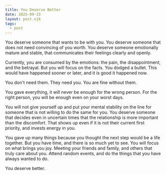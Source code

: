 ```yaml
---
title: You Deserve Better
date: 2025-09-15
layout: post.njk
tags:
  - post
---
```


You deserve someone that wants to be with you.
You deserve someone that does not need convincing of you worth.
You deserve someone emotionally mature and stable, that communicates their feelings clearly and openly.

Currently, you are consumed by the emotions: the pain, the disappointment, and the betrayal.
But you will focus on the facts. You dodged a bullet.
This would have happened sooner or later, and it is good it happened now.

You don't need them. They need you. You are fine without them.

You gave everything, it will never be enough for the wrong person.
For the right person, you will be enough even on your worst days.

You will not give yourself up and put your mental stability on the line for someone that is not willing to do the same for you. You deserve someone that decides even in uncertain times that the relationship is more important than the discomfort. That shows up even if it is not their current first priority, and invests energy in you.

You gave up many things because you thought the next step would be a life together.
But you have time, and there is so much yet to see.
You will focus on what brings you joy. Meeting your friends and family, and others that truly care about you.
Attend random events, and do the things that you have always wanted to do.

You deserve better.
